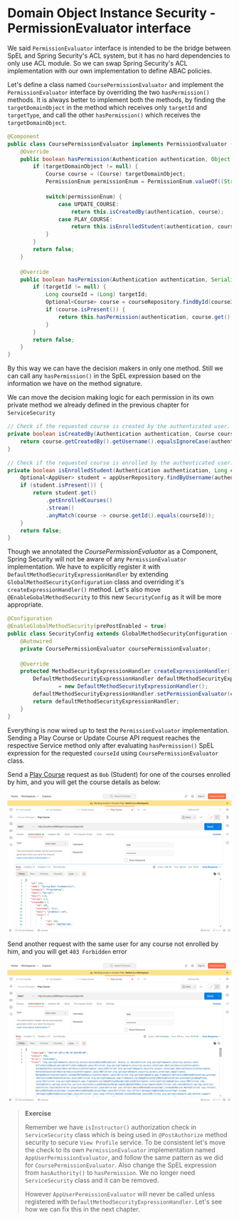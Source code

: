 # Domain Object Instance Security - PermissionEvaluator interface

We said `PermissionEvaluator` interface is intended to be the bridge between SpEL and Spring Security's ACL system, but it has no hard dependencies to only use ACL module. So we can swap Spring Security's ACL implementation with our own implementation to define ABAC policies.

Let's define a class named `CoursePermissionEvaluator` and implement the `PermissionEvaluator` interface by overriding the two `hasPermission()` methods. It is always better to implement both the methods, by finding the `targetDomainObject` in the method which receives only `targetId` and `targetType`, and call the other `hasPermission()` which receives the `targetDomainObject`.

```java
@Component
public class CoursePermissionEvaluator implements PermissionEvaluator {  
	@Override  
	public boolean hasPermission(Authentication authentication, Object targetDomainObject, Object permission) {  
		if (targetDomainObject != null) {  
			Course course = (Course) targetDomainObject;  
			PermissionEnum permissionEnum = PermissionEnum.valueOf((String) permission);  

			switch(permissionEnum) {  
				case UPDATE_COURSE:  
					return this.isCreatedBy(authentication, course);  
				case PLAY_COURSE:  
					return this.isEnrolledStudent(authentication, course.getId());  
			}  
		}  
		return false;  
	}  

	@Override  
	public boolean hasPermission(Authentication authentication, Serializable targetId, String targetType, Object permission) {  
		if (targetId != null) {  
			Long courseId = (Long) targetId;  
			Optional<Course> course = courseRepository.findById(courseId);  
			if (course.isPresent()) {  
				return this.hasPermission(authentication, course.get(), permission);  
			}  
		}  
		return false;  
	}
}
```

By this way we can have the decision makers in only one method. Still we can call any `hasPermission()` in the SpEL expression based on the information we have on the method signature.

We can move the decision making logic for each permission in its own private method we already defined in the previous chapter for `ServiceSecurity`

```java
// Check if the requested course is created by the authenticated user.  
private boolean isCreatedBy(Authentication authentication, Course course) {  
	return course.getCreatedBy().getUsername().equalsIgnoreCase(authentication.getName());  
}
```

```java
// Check if the requested course is enrolled by the authenticated user.  
private boolean isEnrolledStudent(Authentication authentication, Long courseId) {  
	Optional<AppUser> student = appUserRepository.findByUsername(authentication.getName());  
	if (student.isPresent()) {  
		return student.get()  
			.getEnrolledCourses()  
			.stream()  
			.anyMatch(course -> course.getId().equals(courseId));  
	}  
	return false;  
}
```

Though we annotated the *CoursePermissionEvaluator* as a Component, Spring Security will not be aware of any `PermissionEvaluator` implementation. We have to explicitly register it with `DefaultMethodSecurityExpressionHandler` by extending `GlobalMethodSecurityConfiguration` class and overriding it's `createExpressionHandler()` method. Let's also move `@EnableGobalMethodSecurity` to this new `SecurityConfig` as it will be more appropriate.

```java
@Configuration  
@EnableGlobalMethodSecurity(prePostEnabled = true)  
public class SecurityConfig extends GlobalMethodSecurityConfiguration {  
	@Autowired  
	private CoursePermissionEvaluator coursePermissionEvaluator;  

	@Override  
	protected MethodSecurityExpressionHandler createExpressionHandler() {  
		DefaultMethodSecurityExpressionHandler defaultMethodSecurityExpressionHandler  
				= new DefaultMethodSecurityExpressionHandler();  
		defaultMethodSecurityExpressionHandler.setPermissionEvaluator(coursePermissionEvaluator);  
		return defaultMethodSecurityExpressionHandler;  
	}  
}
```

Everything is now wired up to test the `PermissionEvaluator` implementation. Sending a Play Course or Update Course API request reaches the respective Service method only after evaluating `hasPermission()` SpEL expression for the requested `courseId` using `CoursePermissionEvaluator` class.

Send a [Play Course](http://localhost:8080/api/v1/courses/play/%7BcourseId%7D) request as `Bob` (Student) for one of the courses enrolled by him, and you will get the course details as below:

![Play course Success response](./assets/play_course_200.png)

Send another request with the same user for any course not enrolled by him, and you will get `403 Forbidden` error

![Play course 403 response](./assets/play_course_403.png)

> **Exercise**
> 
> Remember we have `isInstructor()` authorization check in `ServiceSecurity` class which is being used in `@PostAuthorize` method security to secure `View Profile` service. To be consistent let's move the check to its own `PermissionEvaluator` implementation named `AppUserPermissionEvaluator`, and follow the same pattern as we did for `CoursePermissionEvaluator`. Also change the SpEL expression from `hasAuthority()` to `hasPermission`. We no longer need `ServiceSecurity` class and it can be removed.
>
> However `AppUserPermissionEvaluator` will never be called unless registered with `DefaultMethodSecurityExpressionHandler`. Let's see how we can fix this in the next chapter.